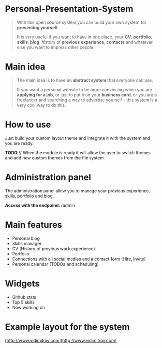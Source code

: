 Personal-Presentation-System
============================

> With this open source system you can build your own system for **presenting yourself**. 
>
> It is very useful if you want to have in one place, your **CV**, **portfolio**, **skills**, **blog**, history of **previous experience**, **contacts** and whatever else you want to impress other people. 

Main idea
============================
> The main idea is to have an **abstract system** that everyone can use. 
> 
> If you want a personal website to be more convincing when you are **applying for a job**, or just to put it on your **business card**, or you are a freelancer and searching a way to advertise yourself - this system is a very cool way to do this. 

How to use
============================
Just build your custom layout theme and integrate it with the system and you are ready. 

**TODO**:// When the module is ready it will allow the user to switch themes and add new custom themes from the file system.

Administration panel
============================
The administration panel allow you to manage your previous experience, skills, portfolio and blog.

**Access with the endpoind:** /admin

Main features
============================
* Personal blog
* Skills manager
* CV (History of previous work experience)
* Portfolio
* Connections with all social medias and a contact form (Hire, Invite)
* Personal calendar (TODOs and scheduling)

Widgets
============================
* Github stats
* Top 5 skills
* Now working on    


Example layout for the system
============================

[http://www.vidimitrov.com](http://www.vidimitrov.com)